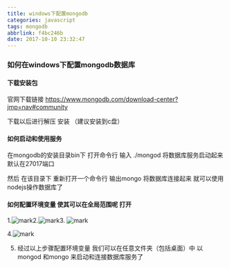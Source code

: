 ```yaml
---
title: windows下配置mongodb
categories: javascript
tags: mongodb
abbrlink: f4bc246b
date: 2017-10-10 23:32:47
---
```


###  如何在windows下配置mongodb数据库

#### 下载安装包

官网下载链接 https://www.mongodb.com/download-center?jmp=nav#community

下载以后进行解压 安装 （建议安装到c盘）



#### 如何启动和使用服务

在mongodb的安装目录bin下  打开命令行 输入 ./mongod  将数据库服务启动起来 默认在27017端口 

然后 在该目录下 重新打开一个命令行 输出mongo  将数据库连接起来  就可以使用nodejs操作数据库了



#### 如何配置环境变量 使其可以在全局范围呢 打开



1.![mark](http://oneg19f80.bkt.clouddn.com/blog/20171205/143701900.png)2.![mark](http://oneg19f80.bkt.clouddn.com/blog/20171205/143925480.png)3. ![mark](http://oneg19f80.bkt.clouddn.com/blog/20171205/143941245.png)

4.![mark](http://oneg19f80.bkt.clouddn.com/blog/20171205/143956889.png)

5.  经过以上步骤配置环境变量 我们可以在任意文件夹（包括桌面）中 以mongod 和mongo  来启动和连接数据库服务了
